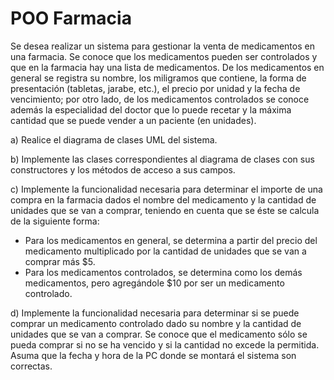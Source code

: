 # POO Farmacia

Se desea realizar un sistema para gestionar la venta de medicamentos en una farmacia. Se conoce que los medicamentos pueden ser controlados y que en la farmacia hay una lista de medicamentos. De los medicamentos en general se registra su nombre, los miligramos que contiene, la forma de presentación (tabletas, jarabe, etc.), el precio por unidad y la fecha de vencimiento; por otro lado, de los medicamentos controlados se conoce además la especialidad del doctor que lo puede recetar y la máxima cantidad que se puede vender a un paciente (en unidades).

a) Realice el diagrama de clases UML del sistema.

b) Implemente las clases correspondientes al diagrama de clases con sus constructores y los métodos de acceso a sus campos.

c) Implemente la funcionalidad necesaria para determinar el importe de una compra en la farmacia dados el nombre del medicamento y la cantidad de unidades que se van a comprar, teniendo en cuenta que se éste se calcula de la siguiente forma:

- Para los medicamentos en general, se determina a partir del precio del medicamento multiplicado por la cantidad de unidades que se van a comprar más $5.
- Para los medicamentos controlados, se determina como los demás medicamentos, pero agregándole $10 por ser un medicamento controlado.

d) Implemente la funcionalidad necesaria para determinar si se puede comprar un medicamento controlado dado su nombre y la cantidad de unidades que se van a comprar. Se conoce que el medicamento sólo se pueda comprar si no se ha vencido y si la cantidad no excede la permitida. Asuma que la fecha y hora de la PC donde se montará el sistema son correctas.
